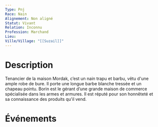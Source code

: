 ```yaml
---
Type: Pnj
Race: Nain
Alignement: Non aligné
Statut: Vivant
Relation: Inconnu
Profession: Marchand
Lieu:
Ville/Village: "[[Suzail]]"
---
```

# Description
Tenancier de la maison Mordak, c’est un nain trapu et barbu, vêtu d'une ample robe de bure. Il porte une longue barbe blanche tressée et un chapeau pointu. Borin est le gérant d’une grande maison de commerce spécialisée dans les armes et armures. Il est réputé pour son honnêteté et sa connaissance des produits qu'il vend.
# Événements
